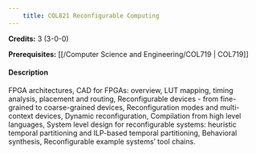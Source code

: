 ```yaml
---
    title: COL821 Reconfigurable Computing
---
```

**Credits:** 3 (3-0-0)



**Prerequisites:** [[/Computer Science and Engineering/COL719 | COL719]]

#### Description 
FPGA architectures, CAD for FPGAs: overview, LUT mapping, timing analysis, placement and routing, Reconfigurable devices - from fine-grained to coarse-grained devices, Reconfiguration modes and multi-context devices, Dynamic reconfiguration, Compilation from high level languages, System level design for reconfigurable systems: heuristic temporal partitioning and ILP-based temporal partitioning, Behavioral synthesis, Reconfigurable example systems’ tool chains.